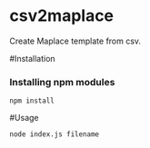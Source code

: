 csv2maplace
===========

Create Maplace template from csv.

#Installation

### Installing npm modules

    npm install
    
#Usage

    node index.js filename
